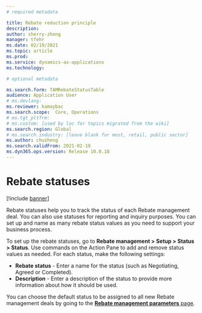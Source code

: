 ```yaml
---
# required metadata

title: Rebate reduction principle
description: 
author: sherry-zheng
manager: tfehr
ms.date: 02/19/2021
ms.topic: article
ms.prod: 
ms.service: dynamics-ax-applications
ms.technology: 

# optional metadata

ms.search.form: TAMRebateStatusTable
audience: Application User
# ms.devlang: 
ms.reviewer: kamaybac
ms.search.scope:  Core, Operations
# ms.tgt_pltfrm: 
# ms.custom: [used by loc for topics migrated from the wiki]
ms.search.region: Global
# ms.search.industry: [leave blank for most, retail, public sector]
ms.author: chuzheng
ms.search.validFrom: 2021-02-19
ms.dyn365.ops.version: Release 10.0.18
---
```


# Rebate statuses

[!include [banner](../includes/banner.md)]

Rebate statuses help you to track the status of each Rebate management deal. You can also use statuses for reporting and inquiry purposes. You can set up and name as many rebate status values as you need to support your business process. 

To set up the rebate statuses, go to **Rebate management \> Setup \> Status \> Status**. Use commands on the Action Pane to add and remove status values as needed. For each status, make the following settings:

- **Rebate status** - Enter a name for the status (such as Negotiating, Agreed or Completed).
- **Description** - Enter a description of the status to provide more information about how it should be used.

You can choose the default status to be assigned to all new Rebate management deals by going to the [**Rebate management parameters** page](rebate-management-parameters.md).
